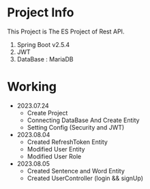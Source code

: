 # Project Info
This Project is The ES Project of Rest API.

1. Spring Boot v2.5.4
2. JWT
3. DataBase : MariaDB

# Working
+ 2023.07.24
  + Create Project
  + Connecting DataBase And Create Entity
  + Setting Config (Security and JWT)
+ 2023.08.04
  + Created RefreshToken Entity
  + Modified User Entity
  + Modified User Role
+ 2023.08.05
  + Created Sentence and Word Entity
  + Created UserController (login && signUp)